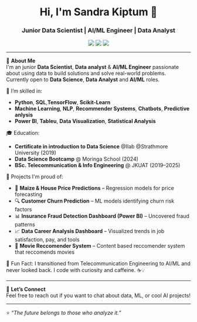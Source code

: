 <h1 align="center">Hi, I'm Sandra Kiptum 👋</h1>
<h3 align="center">Junior Data Scientist | AI/ML Engineer | Data Analyst</h3>

<p align="center">
  <a href="mailto:kiptumjsandra@gmail.com"><img src="https://img.shields.io/badge/Email-D14836?style=flat&logo=gmail&logoColor=white"/></a>
  <a href="https://www.linkedin.com/in/sandrakiptum"><img src="https://img.shields.io/badge/LinkedIn-0A66C2?style=flat&logo=linkedin&logoColor=white"/></a>
  <a href="https://github.com/Sandrakiptumm"><img src="https://img.shields.io/badge/GitHub-100000?style=flat&logo=github&logoColor=white"/></a>
</p>

---

🌱 **About Me**  
I'm an junior **Data Scientist**, **Data analyst** & **AI/ML Engineer**  passionate about using data to build solutions and solve real-world problems.  
Currently open to **Data Science**, **Data Analyst** and  **AI/ML** roles.

🧠 I’m skilled in:
- **Python**, **SQL**,**TensorFlow**, **Scikit-Learn**
- **Machine Learning**, **NLP**, **Recommender Systems**, **Chatbots**, **Predictive anlysis**
- **Power BI**, **Tableu**, **Data Visualization**, **Statistical Analysis**

🎓 Education:
- **Certificate in introduction to Data Science** @Ilab @Strathmore University (2019)
- **Data Science Bootcamp** @ Moringa School (2024)
- **BSc. Telecommunication & Info Engineering** @ JKUAT (2019–2025)

🚀 Projects I'm proud of:
- 🧠 **Maize & House Price Predictions** – Regression models for price forecasting  
- 🔍 **Customer Churn Prediction** – ML models identifying churn risk factors  
- 📊 **Insurance Fraud Detection Dashboard (Power BI)** – Uncovered fraud patterns  
- 📈 **Data Career Analysis Dashboard** – Visualized trends in job satisfaction, pay, and tools  
- 🧠 **Movie Reccomender System** – Content based reccomender system that reccomends movies

📌 Fun Fact: I transitioned from Telecommunication Engineering to AI/ML and never looked back. I code with curiosity and caffeine. ☕💡

---

💬 **Let’s Connect**  
Feel free to reach out if you want to chat about data, ML, or cool AI projects!

---

⭐️ *“The future belongs to those who analyze it.”*

